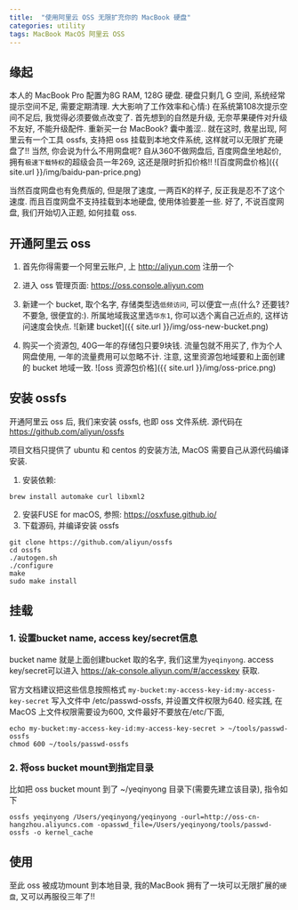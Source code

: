 ```yaml
---
title:  "使用阿里云 OSS 无限扩充你的 MacBook 硬盘"
categories: utility
tags: MacBook MacOS 阿里云 OSS
---
```

## 缘起
本人的 MacBook Pro 配置为8G RAM, 128G 硬盘. 硬盘只剩几 G 空间, 系统经常提示空间不足, 需要定期清理. 大大影响了工作效率和心情:) 在系统第108次提示空间不足后, 我觉得必须要做点改变了. 首先想到的自然是升级, 无奈苹果硬件对升级不友好, 不能升级配件. 重新买一台 MacBook? 囊中羞涩..
就在这时, 救星出现, 阿里云有一个工具 ossfs, 支持把 oss 挂载到本地文件系统, 这样就可以无限扩充硬盘了!! 当然, 你会说为什么不用网盘呢? 自从360不做网盘后, 百度网盘坐地起价, 拥有`极速下载特权`的超级会员一年269, 这还是限时折扣价格!!
![百度网盘价格]({{ site.url }}/img/baidu-pan-price.png)

当然百度网盘也有免费版的, 但是限了速度, 一两百K的样子, 反正我是忍不了这个速度. 而且百度网盘不支持挂载到本地硬盘, 使用体验要差一些. 好了, 不说百度网盘, 我们开始切入正题, 如何挂载 oss.

## 开通阿里云 oss
1. 首先你得需要一个阿里云账户, 上 http://aliyun.com 注册一个
2. 进入 oss 管理页面: https://oss.console.aliyun.com
3. 新建一个 bucket, 取个名字, 存储类型选`低频访问`, 可以便宜一点(什么? 还要钱? 不要急, 很便宜的:). 所属地域我这里选`华东1`, 你可以选个离自己近点的, 这样访问速度会快点.
![新建 bucket]({{ site.url }}/img/oss-new-bucket.png)

4. 购买一个资源包, 40G一年的存储包只要9块钱. 流量包就不用买了, 作为个人网盘使用, 一年的流量费用可以忽略不计. 注意, 这里资源包地域要和上面创建的 bucket 地域一致.
![oss 资源包价格]({{ site.url }}/img/oss-price.png)

## 安装 ossfs
开通阿里云 oss 后, 我们来安装 ossfs, 也即 oss 文件系统. 源代码在 https://github.com/aliyun/ossfs

项目文档只提供了 ubuntu 和 centos 的安装方法, MacOS 需要自己从源代码编译安装.
1. 安装依赖:
```shell
brew install automake curl libxml2
```
2. 安装FUSE for macOS, 参照: https://osxfuse.github.io/
3. 下载源码, 并编译安装 ossfs
```shell
git clone https://github.com/aliyun/ossfs
cd ossfs
./autogen.sh
./configure
make
sudo make install
```

## 挂载
### 1. 设置bucket name, access key/secret信息
bucket name 就是上面创建bucket 取的名字, 我们这里为`yeqinyong`. access key/secret可以进入 https://ak-console.aliyun.com/#/accesskey 获取.

官方文档建议把这些信息按照格式 `my-bucket:my-access-key-id:my-access-key-secret` 写入文件中 /etc/passwd-ossfs, 并设置文件权限为640. 经实践, 在MacOS 上文件权限需要设为600, 文件最好不要放在/etc/下面,
```shell
echo my-bucket:my-access-key-id:my-access-key-secret > ~/tools/passwd-ossfs
chmod 600 ~/tools/passwd-ossfs
```
### 2. 将oss bucket mount到指定目录
比如把 oss bucket mount 到了 ~/yeqinyong 目录下(需要先建立该目录), 指令如下
```shell
ossfs yeqinyong /Users/yeqinyong/yeqinyong -ourl=http://oss-cn-hangzhou.aliyuncs.com -opasswd_file=/Users/yeqinyong/tools/passwd-ossfs -o kernel_cache
```

## 使用
至此 oss 被成功mount 到本地目录, 我的MacBook 拥有了一块可以无限扩展的`硬盘`, 又可以再服役三年了!!
